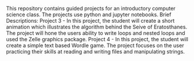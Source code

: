 This repository contains guided projects for an introductory computer science class. The projects use python and jupyter notebooks.
Brief Descriptions:
Project 3 - In this project, the student will create a short animation which illustrates the algorithm behind the Seive of Eratosthanes.
  The project will hone the users ability to write loops and nested loops and used the Zelle graphics package.
Project 4 - In this project, the student will create a simple text based Wordle game. The project focuses on the user practicing their
  skills at reading and writing files and manipulating strings. 
